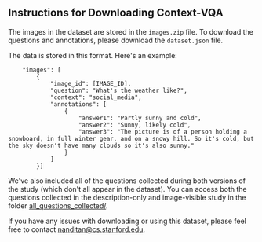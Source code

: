 ## Instructions for Downloading Context-VQA

The images in the dataset are stored in the ```images.zip``` file. To download the questions and annotations, please download the ```dataset.json``` file.

The data is stored in this format. Here's an example:
```
    "images": [
        {
            "image_id": [IMAGE_ID],
            "question": "What's the weather like?",
            "context": "social_media",
            "annotations": [
                {
                    "answer1": "Partly sunny and cold",
                    "answer2": "Sunny, likely cold",
                    "answer3": "The picture is of a person holding a snowboard, in full winter gear, and on a snowy hill. So it's cold, but the sky doesn't have many clouds so it's also sunny."
                }
            ]
        }]
```

We've also included all of the questions collected during both versions of the study (which don't all appear in the dataset). You can access both the questions collected in the description-only and image-visible study in the folder [all_questions_collected/](https://github.com/nnaik39/context-vqa/tree/master/ContextVQA_dataset/all_questions_collected).

If you have any issues with downloading or using this dataset, please feel free to contact nanditan@cs.stanford.edu.
